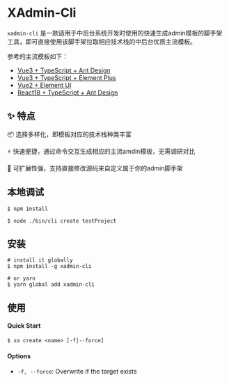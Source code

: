 # XAdmin-Cli

`xadmin-cli` 是一款适用于中后台系统开发时使用的快速生成admin模板的脚手架工具，即可直接使用该脚手架拉取相应技术栈的中后台优质主流模板。

参考的主流模板如下：

* [Vue3 + TypeScript + Ant Design](https://github.com/vbenjs/vue-vben-admin)
* [Vue3 + TypeScript + Element Plus](https://github.com/lin-xin/vue-manage-system)
* [Vue2 + Element UI](https://github.com/PanJiaChen/vue-element-admin)
* [React18 + TypeScript + Ant Design](https://github.com/ant-design/ant-design-pro)

## ✨ 特点

📦 选择多样化，即模板对应的技术栈种类丰富

⚡️ 快速便捷，通过命令交互生成相应的主流amdin模板，无需调研对比

🔌 可扩展性强，支持直接修改源码来自定义属于你的admin脚手架

## 本地调试

```shell
$ npm install

$ node ./bin/cli create testProject

```
## 安装

```shell
# install it globally
$ npm install -g xadmin-cli

# or yarn
$ yarn global add xadmin-cli
```

## 使用 

#### Quick Start 

```shell
$ xa create <name> [-f|--force]
```

#### Options

- `-f, --force`: Overwrite if the target exists